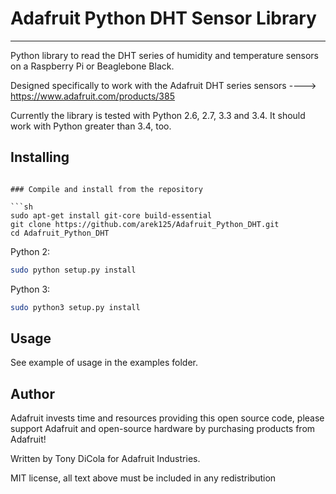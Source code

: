 Adafruit Python DHT Sensor Library
=======================
---------------------------------------

Python library to read the DHT series of humidity and temperature sensors on a
Raspberry Pi or Beaglebone Black.

Designed specifically to work with the Adafruit DHT series sensors ---->
https://www.adafruit.com/products/385

Currently the library is tested with Python 2.6, 2.7, 3.3 and 3.4. It should
work with Python greater than 3.4, too.

Installing
----------


```

### Compile and install from the repository

```sh
sudo apt-get install git-core build-essential
git clone https://github.com/arek125/Adafruit_Python_DHT.git
cd Adafruit_Python_DHT
```

Python 2:

```sh
sudo python setup.py install
```

Python 3:

```sh
sudo python3 setup.py install
```


Usage
-----

See example of usage in the examples folder.

Author
------

Adafruit invests time and resources providing this open source code, please
support Adafruit and open-source hardware by purchasing products from Adafruit!

Written by Tony DiCola for Adafruit Industries.

MIT license, all text above must be included in any redistribution

